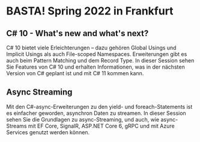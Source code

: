 # BASTA! Spring 2022 in Frankfurt

## C# 10 - What's new and what's next?

C# 10 bietet viele Erleichterungen – dazu gehören Global Usings und Implicit Usings als auch File-scoped Namespaces. Erweiterungen gibt es auch beim Pattern Matching und dem Record Type. In dieser Session sehen Sie Features von C# 10 und erhalten Informationen, was in der nächsten Version von C# geplant ist und mit C# 11 kommen kann.

## Async Streaming

Mit den C#-async-Erweiterungen zu den yield- und foreach-Statements ist es einfacher geworden, asynchron Daten zu streamen. In dieser Session sehen Sie die Grundlagen zu async-Streaming, und auch, wie async-Streams mit EF Core, SignalR, ASP.NET Core 6, gRPC und mit Azure Services genutzt werden können.